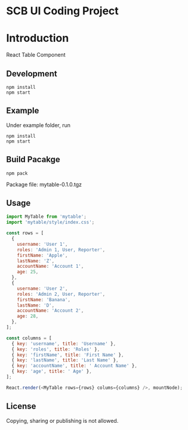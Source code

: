 # SCB UI Coding Project

# Introduction

React Table Component

## Development

```
npm install
npm start
```

## Example

Under example folder, run

```
npm install
npm start
```

## Build Pacakge

```
npm pack
```

Package file: mytable-0.1.0.tgz

## Usage

```js
import MyTable from 'mytable';
import 'mytable/style/index.css';

const rows = [
  {
    username: 'User 1',
    roles: 'Admin 1, User, Reporter',
    firstName: 'Apple',
    lastName: 'Z',
    accountName: 'Account 1',
    age: 25,
  },
  {
    username: 'User 2',
    roles: 'Admin 2, User, Reporter',
    firstName: 'Banana',
    lastName: 'D',
    accountName: 'Account 2',
    age: 28,
  },
];

const columns = [
  { key: 'username', title: 'Username' },
  { key: 'roles', title: 'Roles' },
  { key: 'firstName', title: 'First Name' },
  { key: 'lastName', title: 'Last Name' },
  { key: 'accountName', title: ' Account Name' },
  { key: 'age', title: ' Age' },
];

React.render(<MyTable rows={rows} colums={columns} />, mountNode);
```

## License

Copying, sharing or publishing is not allowed.
